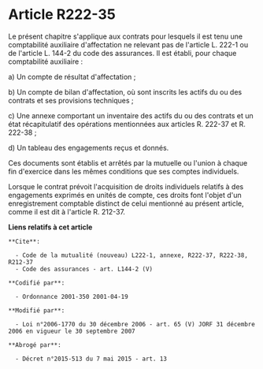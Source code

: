 # Article R222-35

Le présent chapitre s'applique aux contrats pour lesquels il est tenu une comptabilité auxiliaire d'affectation ne relevant
pas de l'article L. 222-1 ou de l'article L. 144-2 du code des assurances. Il est établi, pour chaque comptabilité
auxiliaire :

a) Un compte de résultat d'affectation ;

b) Un compte de bilan d'affectation, où sont inscrits les actifs du ou des contrats et ses provisions techniques ;

c) Une annexe comportant un inventaire des actifs du ou des contrats et un état récapitulatif des opérations mentionnées aux
articles R. 222-37 et R. 222-38 ;

d) Un tableau des engagements reçus et donnés.

Ces documents sont établis et arrêtés par la mutuelle ou l'union à chaque fin d'exercice dans les mêmes conditions que ses
comptes individuels.

Lorsque le contrat prévoit l'acquisition de droits individuels relatifs à des engagements exprimés en unités de compte, ces
droits font l'objet d'un enregistrement comptable distinct de celui mentionné au présent article, comme il est dit à
l'article R. 212-37.

**Liens relatifs à cet article**

	**Cite**:

	  - Code de la mutualité (nouveau) L222-1, annexe, R222-37, R222-38, R212-37
	  - Code des assurances - art. L144-2 (V)

	**Codifié par**:

	  - Ordonnance 2001-350 2001-04-19

	**Modifié par**:

	  - Loi n°2006-1770 du 30 décembre 2006 - art. 65 (V) JORF 31 décembre 2006 en vigueur le 30 septembre 2007

	**Abrogé par**:

	  - Décret n°2015-513 du 7 mai 2015 - art. 13
